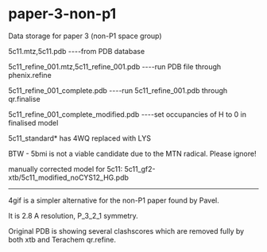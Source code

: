 # paper-3-non-p1
Data storage for paper 3 (non-P1 space group)

5c11.mtz,5c11.pdb   ----from PDB database 

5c11_refine_001.mtz,5c11_refine_001.pdb  ----run PDB file through phenix.refine

5c11_refine_001_complete.pdb  ----run 5c11_refine_001.pdb through qr.finalise

5c11_refine_001_complete_modified.pdb  ----set occupancies of H to 0 in finalised model

5c11_standard* has 4WQ replaced with LYS

BTW - 5bmi is not a viable candidate due to the MTN radical. Please ignore!

manually corrected model for 5c11: 5c11_gf2-xtb/5c11_modified_noCYS12_HG.pdb

--------------------------------------------------------------------------------

4gif is a simpler alternative for the non-P1 paper found by Pavel. 

It is 2.8 A resolution, P_3_2_1 symmetry.

Original PDB is showing several clashscores which are removed fully by both xtb and Terachem qr.refine.
